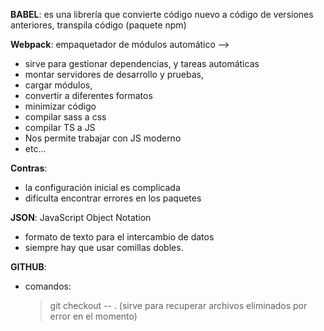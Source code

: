 **BABEL**: es una librería que convierte código nuevo a código de versiones anteriores, transpila código (paquete npm)

**Webpack**: empaquetador de módulos automático -->
- sirve para gestionar dependencias, y tareas automáticas
- montar servidores de desarrollo y pruebas, 
- cargar módulos, 
- convertir a diferentes formatos
- minimizar código
- compilar sass a css
- compilar TS a JS
- Nos permite trabajar con JS moderno
- etc...

**Contras**: 

- la configuración inicial es complicada
- dificulta encontrar errores en los paquetes

**JSON**: JavaScript Object Notation 
- formato de texto para el intercambio de datos 
- siempre hay que usar comillas dobles.

**GITHUB**: 
- comandos: 
	> git checkout -- . (sirve para recuperar archivos eliminados por error en el momento)

